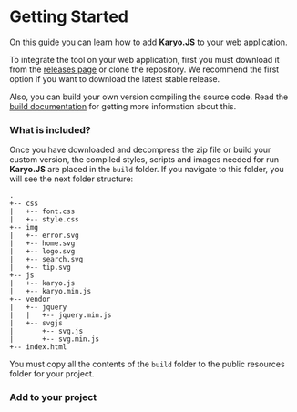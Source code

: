 # Getting Started

On this guide you can learn how to add **Karyo.JS** to your web application.

To integrate the tool on your web application, first you must download it from the [releases page](https://github.com/jmjuanes/karyojs/releases) or clone the repository. We recommend the first option if you want to download the latest stable release.

Also, you can build your own version compiling the source code. Read the [build documentation](build.md) for getting more information about this.


### What is included?

Once you have downloaded and decompress the zip file or build your custom version, the compiled styles, scripts and images needed for run **Karyo.JS** are placed in the `build` folder. If you navigate to this folder, you will see the next folder structure:

```
.
+-- css
|   +-- font.css
|   +-- style.css
+-- img
|   +-- error.svg
|   +-- home.svg
|   +-- logo.svg
|   +-- search.svg
|   +-- tip.svg
+-- js
|   +-- karyo.js
|   +-- karyo.min.js
+-- vendor
|   +-- jquery
|   |   +-- jquery.min.js
|   +-- svgjs
|       +-- svg.js
|       +-- svg.min.js
+-- index.html
```

You must copy all the contents of the `build` folder to the public resources folder for your project.


### Add to your project
